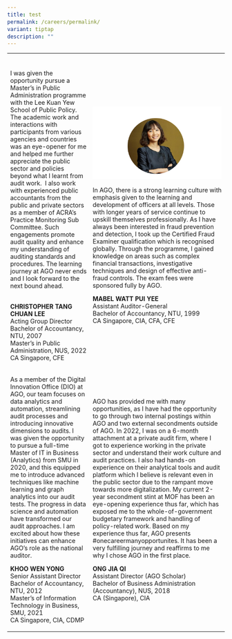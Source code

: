 ```yaml
---
title: test
permalink: /careers/permalink/
variant: tiptap
description: ""
---
```

<table>
<tbody>
<tr>
<th rowspan="1" colspan="1">
<p></p>
</th>
<th rowspan="1" colspan="1">
<p></p>
</th>
</tr>
<tr>
<td rowspan="1" colspan="1">
<p>I was given the opportunity pursue a Master’s in Public Administration
programme with the Lee Kuan Yew School of Public Policy.&nbsp; The academic
work and interactions with participants from various agencies and countries
was an eye-opener for me and helped me further appreciate the public sector
and policies beyond what I learnt from audit work.&nbsp; I also work with
experienced public accountants from the public and private sectors as a
member of ACRA’s Practice Monitoring Sub Committee. Such engagements promote
audit quality and enhance my understanding of auditing standards and procedures.
The learning journey at AGO never ends and I look forward to the next bound
ahead.</p>
<p>
<br><strong>CHRISTOPHER TANG CHUAN LEE</strong> 
<br>Acting Group Director
<br>Bachelor of Accountancy, NTU, 2007
<br>Master’s in Public Administration, NUS, 2022
<br>CA Singapore, CFE<strong><br></strong>
</p>
</td>
<td rowspan="1" colspan="1">
<p></p>
<div class="isomer-image-wrapper">
<img style="width: 100%" height="auto" width="100%" alt="" src="/images/test.jpg">
</div>
<p>In AGO, there is a strong learning culture with emphasis given to the
learning and development of officers at all levels. Those with longer years
of service continue to upskill themselves professionally. As I have always
been interested in fraud prevention and detection, I took up the Certified
Fraud Examiner qualification which is recognised globally. Through the
programme, I gained knowledge on areas such as complex financial transactions,
investigative techniques and design of effective anti-fraud controls. The
exam fees were sponsored fully by AGO.
<br>
</p>
<p><strong>MABEL WATT PUI YEE</strong> 
<br>Assistant Auditor-General
<br>Bachelor of Accountancy, NTU, 1999
<br>CA Singapore, CIA, CFA, CFE</p>
</td>
</tr>
<tr>
<td rowspan="1" colspan="1">
<p>As a member of the Digital Innovation Office (DIO) at AGO, our team focuses
on data analytics and automation, streamlining audit processes and introducing
innovative dimensions to audits. I was given the opportunity to pursue
a full-time Master of IT in Business (Analytics) from SMU in 2020, and
this equipped me to introduce advanced techniques like machine learning
and graph analytics into our audit tests. The progress in data science
and automation have transformed our audit approaches. I am excited about
how these initiatives can enhance AGO’s role as the national auditor.
<br>
</p>
<p><strong>KHOO WEN YONG</strong> 
<br>Senior Assistant Director
<br>Bachelor of Accountancy, NTU, 2012
<br>Master’s of Information Technology in Business, SMU, 2021
<br>CA Singapore, CIA, CDMP</p>
</td>
<td rowspan="1" colspan="1">
<p>AGO has provided me with many opportunities, as I have had the opportunity
to go through two internal postings within AGO and two external secondments
outside of AGO. In 2022, I was on a 6-month attachment at a private audit
firm, where I got to experience working in the private sector and understand
their work culture and audit practices. I also had hands-on experience
on their analytical tools and audit platform which I believe is relevant
even in the public sector due to the rampant move towards more digitalization.
My current 2-year secondment stint at MOF has been an eye-opening experience
thus far, which has exposed me to the whole-of-government budgetary framework
and handling of policy-related work. Based on my experience thus far, AGO
presents #onecareermanyopportunites. It has been a very fulfilling journey
and reaffirms to me why I chose AGO in the first place.</p>
<p><strong>ONG JIA QI</strong> 
<br>Assistant Director (AGO Scholar)
<br>Bachelor of Business Administration (Accountancy), NUS, 2018
<br>CA (Singapore), CIA</p>
</td>
</tr>
</tbody>
</table>
<p></p>